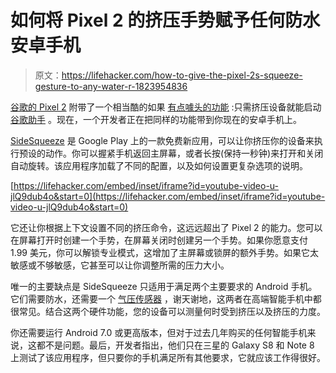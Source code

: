 # 如何将 Pixel 2 的挤压手势赋予任何防水安卓手机

> 原文：<https://lifehacker.com/how-to-give-the-pixel-2s-squeeze-gesture-to-any-water-r-1823954836>

[谷歌的 Pixel 2](https://lifehacker.com/how-to-switch-from-the-iphone-to-the-pixel-2-1820769729) 附带了一个相当酷的如果 [有点噱头的功能](https://lifehacker.com/the-pixel-2s-biggest-gimmick-might-actually-be-its-best-1819163006) :只需挤压设备就能启动 [谷歌助手](https://lifehacker.com/everything-your-google-home-can-do-is-now-listed-on-one-1821951991) 。现在，一个开发者正在把同样的功能带到你现在的安卓手机上。



[SideSqueeze](https://play.google.com/store/apps/details?id=com.pocketdevelopers.sidesqueeze) 是 Google Play 上的一款免费新应用，可以让你挤压你的设备来执行预设的动作。你可以握紧手机返回主屏幕，或者长按(保持一秒钟)来打开和关闭自动旋转。该应用程序加载了不同的配置，以及如何设置更复杂选项的说明。

 [https://lifehacker.com/embed/inset/iframe?id=youtube-video-u-jlQ9dub4o&start=0](https://lifehacker.com/embed/inset/iframe?id=youtube-video-u-jlQ9dub4o&start=0) 

它还让你根据上下文设置不同的挤压命令，这远远超出了 Pixel 2 的能力。您可以在屏幕打开时创建一个手势，在屏幕关闭时创建另一个手势。如果你愿意支付 1.99 美元，你可以解锁专业模式，这增加了主屏幕或锁屏的额外手势。如果它太敏感或不够敏感，它甚至可以让你调整所需的压力大小。

唯一的主要缺点是 SideSqueeze 只适用于满足两个主要要求的 Android 手机。它们需要防水，还需要一个 [气压传感器](https://www.phonegg.com/list/303-Cell-Phones-with-Barometer) ，谢天谢地，这两者在高端智能手机中都很常见。结合这两个硬件功能，您的设备可以测量何时受到挤压以及挤压的力度。

你还需要运行 Android 7.0 或更高版本，但对于过去几年购买的任何智能手机来说，这都不是问题。最后，开发者指出，他们只在三星的 Galaxy S8 和 Note 8 上测试了该应用程序，但只要你的手机满足所有其他要求，它就应该工作得很好。
